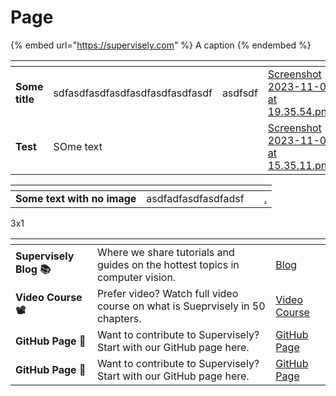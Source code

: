 # Page
{% embed url="https://supervisely.com" %}
A caption
{% endembed %}

<table data-view="cards"><thead><tr><th></th><th></th><th></th><th data-hidden data-card-cover data-type="files"></th><th data-hidden data-card-target data-type="content-ref"></th></tr></thead><tbody><tr><td><strong>Some title</strong></td><td>sdfasdfasdfasdfasdfasdfasdfasdf</td><td>asdfsdf</td><td><a href=".gitbook/assets/Screenshot 2023-11-03 at 19.35.54.png">Screenshot 2023-11-03 at 19.35.54.png</a></td><td><a href="https://supervisely.com">https://supervisely.com</a></td></tr><tr><td><strong>Test</strong></td><td>SOme text </td><td></td><td><a href=".gitbook/assets/Screenshot 2023-11-01 at 15.35.11.png">Screenshot 2023-11-01 at 15.35.11.png</a></td><td></td></tr></tbody></table>



<table data-view="cards"><thead><tr><th></th><th></th><th></th><th data-hidden data-card-target data-type="content-ref"></th></tr></thead><tbody><tr><td><strong>Some text with no image</strong></td><td>asdfadfasdfasdfadsf</td><td></td><td><a href="./">.</a></td></tr></tbody></table>
3x1


<table data-view="cards">
   <thead>
      <tr>
         <th></th>
         <th></th>
         <th data-hidden data-card-target data-type="content-ref"></th>
      </tr>
   </thead>
   <tbody>
      <tr>
         <td><strong>Supervisely Blog 📚</strong></td>
         <td>Where we share tutorials and guides on the hottest topics in computer vision.</td>
         <td><a href="https://supervisely.com/blog/">Blog</a></td>
      </tr>
      <tr>
         <td><strong>Video Course 📽️</strong></td>
         <td>Prefer video? Watch full video course on what is Sueprvisely in 50 chapters.</td>
         <td><a href="https://supervisely.com/what-is-supervisely/">Video Course</a></td>
      </tr>
      <tr>
         <td><strong>GitHub Page 🐙</strong></td>
         <td>Want to contribute to Supervisely? Start with our GitHub page here.</td>
         <td><a href="https://github.com/supervisely/supervisely">GitHub Page</a></td>
      </tr>
      <tr>
         <td><strong>GitHub Page 🐙</strong></td>
         <td>Want to contribute to Supervisely? Start with our GitHub page here.</td>
         <td><a href="https://github.com/supervisely/supervisely">GitHub Page</a></td>
      </tr>
   </tbody>
</table>